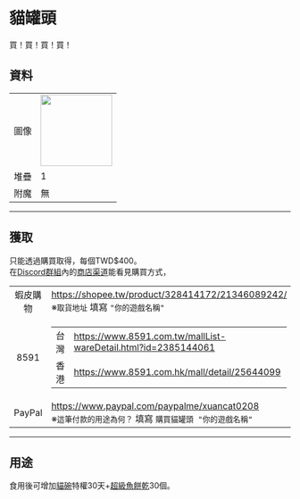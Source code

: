 # 貓罐頭
買！買！買！買！

## 資料
<table>
    <tr><td align="end">圖像</td><td><img src="https://i.imgur.com/wxw402A.png" width="128"/></td></tr>
    <tr><td align="end">堆疊</td><td>1</td></tr>
    <tr><td align="end">附魔</td><td>無</td></tr>
</table>

---

## 獲取
只能透過購買取得，每個TWD$400。  
在[Discord群組](../feature/discord_server.md)內的[商店渠道](https://discord.com/channels/799977829805981716/951148093657718874)能看見購買方式，  

<table>
    <tr>
        <td align="center">蝦皮購物</td>
        <td><a href="https://shopee.tw/product/328414172/21346089242/">https://shopee.tw/product/328414172/21346089242/</a><br/>※<code>取貨地址</code> 填寫 <code>"你的遊戲名稱"</code></td>
    </tr>
    <tr>
        <td align="center">8591</td>
        <td>
            <table>
                <tr>
                    <td align="center">台灣</td>
                    <td><a href="https://www.8591.com.tw/mallList-wareDetail.html?id=2385144061">https://www.8591.com.tw/mallList-wareDetail.html?id=2385144061</a></td>
                </tr>
                <tr>
                    <td align="center">香港</td>
                    <td><a href="https://www.8591.com.hk/mall/detail/25644099">https://www.8591.com.hk/mall/detail/25644099</a></td>
                </tr>
            </table>
        </td>
    </tr>
    <tr>
        <td align="center">PayPal</td>
        <td><a href="https://www.paypal.com/paypalme/xuancat0208">https://www.paypal.com/paypalme/xuancat0208</a><br/>※<code>這筆付款的用途為何？</code> 填寫 <code>購買貓罐頭 "你的遊戲名稱"</code></td>
    </tr>
</table>

---

## 用途
食用後可增加[貓碗](../feature/cat_bowl.md)特權30天+[超級魚餅乾](super_fish_cracker.md)30個。